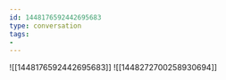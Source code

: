 ```yaml
---
id: 1448176592442695683
type: conversation
tags:
- 
---
```

![[1448176592442695683]]
![[1448272700258930694]]

